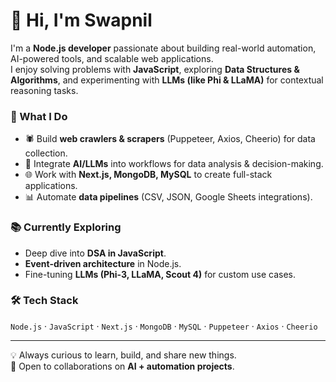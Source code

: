 # 👋 Hi, I'm Swapnil  

I'm a **Node.js developer** passionate about building real-world automation, AI-powered tools, and scalable web applications.  
I enjoy solving problems with **JavaScript**, exploring **Data Structures & Algorithms**, and experimenting with **LLMs (like Phi & LLaMA)** for contextual reasoning tasks.  

### 🚀 What I Do
- 🕷️ Build **web crawlers & scrapers** (Puppeteer, Axios, Cheerio) for data collection.  
- 🤖 Integrate **AI/LLMs** into workflows for data analysis & decision-making.  
- 🌐 Work with **Next.js, MongoDB, MySQL** to create full-stack applications.  
- 📊 Automate **data pipelines** (CSV, JSON, Google Sheets integrations).  

### 📚 Currently Exploring
- Deep dive into **DSA in JavaScript**.  
- **Event-driven architecture** in Node.js.  
- Fine-tuning **LLMs (Phi-3, LLaMA, Scout 4)** for custom use cases.  

### 🛠️ Tech Stack
`Node.js` · `JavaScript` · `Next.js` · `MongoDB` · `MySQL` · `Puppeteer` · `Axios` · `Cheerio`  

---

💡 Always curious to learn, build, and share new things.  
🌱 Open to collaborations on **AI + automation projects**.  
